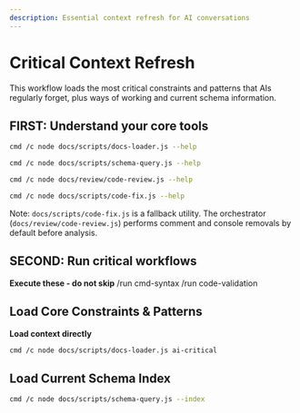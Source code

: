 ```yaml
---
description: Essential context refresh for AI conversations
---
```


# Critical Context Refresh

This workflow loads the most critical constraints and patterns that AIs regularly forget, plus ways of working and current schema information.

## FIRST: Understand your core tools

```bash
cmd /c node docs/scripts/docs-loader.js --help
```

```bash
cmd /c node docs/scripts/schema-query.js --help
```

```bash
cmd /c node docs/review/code-review.js --help
```

```bash
cmd /c node docs/scripts/code-fix.js --help
```

Note: `docs/scripts/code-fix.js` is a fallback utility. The orchestrator (`docs/review/code-review.js`) performs comment and console removals by default before analysis.

## SECOND: Run critical workflows
**Execute these - do not skip**
/run cmd-syntax
/run code-validation

## Load Core Constraints & Patterns
**Load context directly**

```bash
cmd /c node docs/scripts/docs-loader.js ai-critical
```

## Load Current Schema Index

```bash
cmd /c node docs/scripts/schema-query.js --index
```